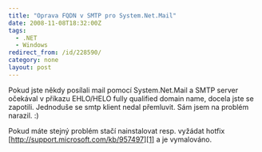 ```yaml
---
title: "Oprava FQDN v SMTP pro System.Net.Mail"
date: 2008-11-08T18:32:00Z
tags:
  - .NET
  - Windows
redirect_from: /id/228590/
category: none
layout: post
---
```

Pokud jste někdy posílali mail pomocí System.Net.Mail a SMTP server očekával v příkazu EHLO/HELO fully qualified domain name, docela jste se zapotili. Jednoduše se smtp klient nedal přemluvit. Sám jsem na problém narazil. :)

Pokud máte stejný problém stačí nainstalovat resp. vyžádat hotfix [http://support.microsoft.com/kb/957497][1] a je vymalováno. 

[1]: http://support.microsoft.com/kb/957497
